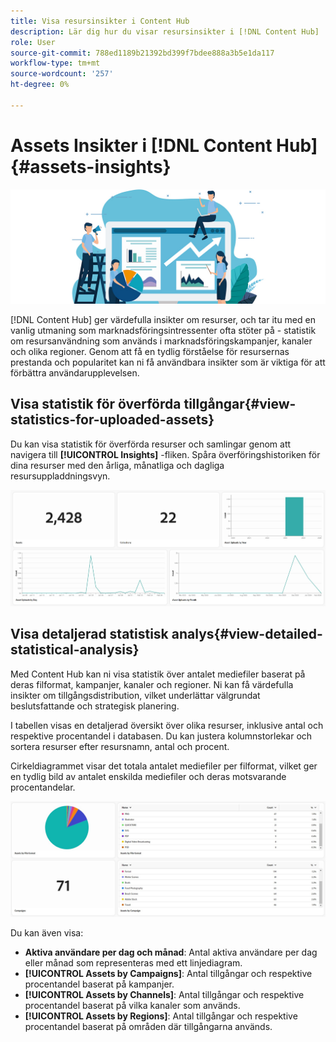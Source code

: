 ```yaml
---
title: Visa resursinsikter i Content Hub
description: Lär dig hur du visar resursinsikter i [!DNL Content Hub]
role: User
source-git-commit: 788ed1189b21392bd399f7bdee888a3b5e1da117
workflow-type: tm+mt
source-wordcount: '257'
ht-degree: 0%

---
```


# Assets Insikter i [!DNL Content Hub] {#assets-insights}

![Assets insikter](assets/asset-insights-banner.jpg)

[!DNL Content Hub] ger värdefulla insikter om resurser, och tar itu med en vanlig utmaning som marknadsföringsintressenter ofta stöter på - statistik om resursanvändning som används i marknadsföringskampanjer, kanaler och olika regioner. Genom att få en tydlig förståelse för resursernas prestanda och popularitet kan ni få användbara insikter som är viktiga för att förbättra användarupplevelsen.

## Visa statistik för överförda tillgångar{#view-statistics-for-uploaded-assets}

Du kan visa statistik för överförda resurser och samlingar genom att navigera till **[!UICONTROL Insights]** -fliken. Spåra överföringshistoriken för dina resurser med den årliga, månatliga och dagliga resursuppladdningsvyn.

![Överför tillgångsstatistik](assets/assets-insights.jpg)

<!-- You can track the upload history of your assets over the past 30 days or gain a more comprehensive view with data spanning the last 12 months. This feature enables you to evaluate the upload count of assets.  -->

<!-- Go to the **[!UICONTROL [!DNL Insights]]** tab.

2. Select the desired time frame to view the statistics; you can opt for either last 30 days or last 12 months.

Data for the selected time frame is displayed, including the upload count for the specified duration. -->

## Visa detaljerad statistisk analys{#view-detailed-statistical-analysis}

Med Content Hub kan ni visa statistik över antalet mediefiler baserat på deras filformat, kampanjer, kanaler och regioner. Ni kan få värdefulla insikter om tillgångsdistribution, vilket underlättar välgrundat beslutsfattande och strategisk planering.

I tabellen visas en detaljerad översikt över olika resurser, inklusive antal och respektive procentandel i databasen. Du kan justera kolumnstorlekar och sortera resurser efter resursnamn, antal och procent.

Cirkeldiagrammet visar det totala antalet mediefiler per filformat, vilket ger en tydlig bild av antalet enskilda mediefiler och deras motsvarande procentandelar.

![Antal tillgångar per tillgångstypsstatistik](assets/insights-categorial-view.jpg)

Du kan även visa:

* **Aktiva användare per dag och månad**: Antal aktiva användare per dag eller månad som representeras med ett linjediagram.
* **[!UICONTROL Assets by Campaigns]**: Antal tillgångar och respektive procentandel baserat på kampanjer.
* **[!UICONTROL Assets by Channels]**: Antal tillgångar och respektive procentandel baserat på vilka kanaler som används.
* **[!UICONTROL Assets by Regions]**: Antal tillgångar och respektive procentandel baserat på områden där tillgångarna används.


